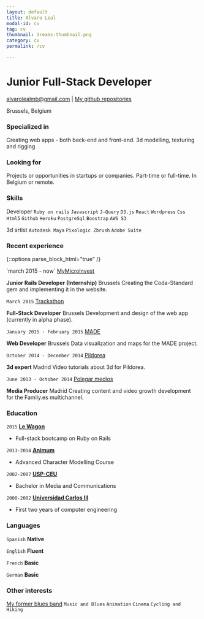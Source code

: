 ```yaml
---
layout: default
title: Alvaro Leal
modal-id: cv
tag: cv
thumbnail: dreams-thumbnail.png
category: cv
permalink: /cv

---
```

# Junior Full-Stack Developer

<div id="webaddress">
<a href="mailto:alvarolealmb@gmail.com" target="_blank">alvarolealmb@gmail.com</a>
| <a href="https://github.com/bluesmile82" target="_blank">My github repositories</a>
</div>

Brussels, Belgium

### Specialized in

Creating web apps - both back-end and front-end. 3d modelling, texturing and rigging

### Looking for

Projects or opportunities in startups or companies. Part-time or full-time. In Belgium or remote.

### Skills

Developer
`Ruby on rails`
`Javascript`
`J-Query`
`D3.js`
`React`
`Wordpress`
`Css`
`Html5`
`Github`
`Heroku`
`PostgreSql`
`Boostrap`
`AWS S3`

3d artist
`Autodesk Maya`
`Pixologic Zbrush`
`Adobe Suite`

### Recent experience
{::options parse_block_html="true" /}

<div id="recent_experience">
  `march 2015 - now`
  <a href="https://www.mymicroinvest.com/" target="_blank"> MyMicroInvest </a>

  __Junior Rails Developer (Internship)__ Brussels
  Creating the Coda-Standard gem and implementing it in the website.

  `March 2015`
  <a href="http://trackathon.org/" target="_blank"> Trackathon </a>

  __Full-Stack Developer__ Brussels
  Development and design of the web app (currently in alpha phase).

  `January 2015 - February 2015`
  <a href="http://madenetwork.org/" target="_blank"> MADE </a>

  __Web Developer__ Brussels
  Data visualization and maps for the MADE project.

  `October 2014 - December 2014`
  <a href="http://pildorea.com/" target="_blank"> Pildorea </a>

  __3d expert__ Madrid
  Video tutorials about 3d for Pildorea.

  `June 2013 - October 2014`
  <a href="http://www.familyes.tv/" target="_blank"> Polegar medios </a>

  __Media Producer__ Madrid
  Creating content and video growth development for the Family.es multichannel.
</div>

### Education

`2015`
<a href="http://www.hackalux.be/" target="_blank">__Le Wagon__</a>
- Full-stack bootcamp on Ruby on Rails

`2013-2014`
<a href="http://www.animum3d.com/" target="_blank">__Animum__</a>
- Advanced Character Modelling Course

`2002-2007`
<a href="http://www.uspceu.com/" target="_blank">__USP-CEU__</a>
- Bachelor in Media and Communications

`2000-2002`
<a href="http://www.uc3m.es/" target="_blank">__Universidad Carlos III__</a>
- First two years of computer engineering


### Languages

`Spanish`
__Native__

`English`
__Fluent__

`French`
__Basic__

`German`
__Basic__

### Other interests

<a href="https://play.spotify.com/artist/5SrybEcDitj14zk8cg8gEi" target="_blank" >My former blues band</a>
`Music and Blues`
`Animation`
`Cinema`
`Cycling and Hiking`

